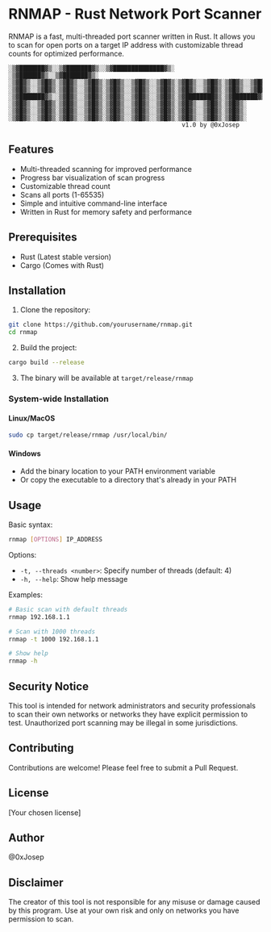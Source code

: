 # RNMAP - Rust Network Port Scanner

RNMAP is a fast, multi-threaded port scanner written in Rust. It allows you to scan for open ports on a target IP address with customizable thread counts for optimized performance.

```
░▒▓███████▓▒░░▒▓███████▓▒░░▒▓██████████████▓▒░ ░▒▓██████▓▒░░▒▓███████▓▒░  
░▒▓█▓▒░░▒▓█▓▒░▒▓█▓▒░░▒▓█▓▒░▒▓█▓▒░░▒▓█▓▒░░▒▓█▓▒░▒▓█▓▒░░▒▓█▓▒░▒▓█▓▒░░▒▓█▓▒░ 
░▒▓█▓▒░░▒▓█▓▒░▒▓█▓▒░░▒▓█▓▒░▒▓█▓▒░░▒▓█▓▒░░▒▓█▓▒░▒▓█▓▒░░▒▓█▓▒░▒▓█▓▒░░▒▓█▓▒░ 
░▒▓███████▓▒░░▒▓█▓▒░░▒▓█▓▒░▒▓█▓▒░░▒▓█▓▒░░▒▓█▓▒░▒▓████████▓▒░▒▓███████▓▒░  
░▒▓█▓▒░░▒▓█▓▒░▒▓█▓▒░░▒▓█▓▒░▒▓█▓▒░░▒▓█▓▒░░▒▓█▓▒░▒▓█▓▒░░▒▓█▓▒░▒▓█▓▒░        
░▒▓█▓▒░░▒▓█▓▒░▒▓█▓▒░░▒▓█▓▒░▒▓█▓▒░░▒▓█▓▒░░▒▓█▓▒░▒▓█▓▒░░▒▓█▓▒░▒▓█▓▒░        
░▒▓█▓▒░░▒▓█▓▒░▒▓█▓▒░░▒▓█▓▒░▒▓█▓▒░░▒▓█▓▒░░▒▓█▓▒░▒▓█▓▒░░▒▓█▓▒░▒▓█▓▒░        
                                                v1.0 by @0xJosep
```

## Features

- Multi-threaded scanning for improved performance
- Progress bar visualization of scan progress
- Customizable thread count
- Scans all ports (1-65535)
- Simple and intuitive command-line interface
- Written in Rust for memory safety and performance

## Prerequisites

- Rust (Latest stable version)
- Cargo (Comes with Rust)

## Installation

1. Clone the repository:
```bash
git clone https://github.com/yourusername/rnmap.git
cd rnmap
```

2. Build the project:
```bash
cargo build --release
```

3. The binary will be available at `target/release/rnmap`

### System-wide Installation

#### Linux/MacOS
```bash
sudo cp target/release/rnmap /usr/local/bin/
```

#### Windows
- Add the binary location to your PATH environment variable
- Or copy the executable to a directory that's already in your PATH

## Usage

Basic syntax:
```bash
rnmap [OPTIONS] IP_ADDRESS
```

Options:
- `-t, --threads <number>`: Specify number of threads (default: 4)
- `-h, --help`: Show help message

Examples:
```bash
# Basic scan with default threads
rnmap 192.168.1.1

# Scan with 1000 threads
rnmap -t 1000 192.168.1.1

# Show help
rnmap -h
```

## Security Notice

This tool is intended for network administrators and security professionals to scan their own networks or networks they have explicit permission to test. Unauthorized port scanning may be illegal in some jurisdictions.

## Contributing

Contributions are welcome! Please feel free to submit a Pull Request.

## License

[Your chosen license]

## Author

@0xJosep

## Disclaimer

The creator of this tool is not responsible for any misuse or damage caused by this program. Use at your own risk and only on networks you have permission to scan.